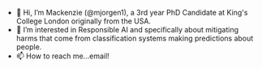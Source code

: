 - 👋 Hi, I’m Mackenzie (@mjorgen1), a 3rd year PhD Candidate at King's College London originally from the USA.
- 👀 I’m interested in Responsible AI and specifically about mitigating harms that come from classification systems making predictions about people.
- 📫 How to reach me...email!

<!---
mjorgen1/mjorgen1 is a ✨ special ✨ repository because its `README.md` (this file) appears on your GitHub profile.
You can click the Preview link to take a look at your changes.
- 🌱 I’m currently learning ...
- 💞️ I’m looking to collaborate on ...
--->
